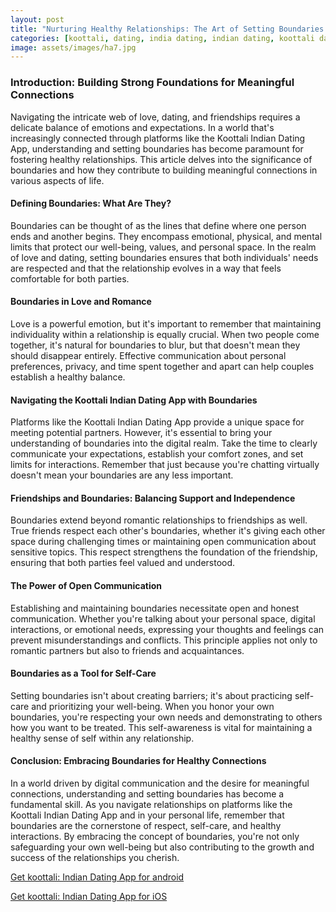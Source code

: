```yaml
---
layout: post
title: "Nurturing Healthy Relationships: The Art of Setting Boundaries in Love, Dating, and Friendships | Koottali: Indian Dating App "
categories: [koottali, dating, india dating, indian dating, koottali dating app]
image: assets/images/ha7.jpg
---
```


### Introduction: Building Strong Foundations for Meaningful Connections

Navigating the intricate web of love, dating, and friendships requires a delicate balance of emotions and expectations. In a world that's increasingly connected through platforms like the Koottali Indian Dating App, understanding and setting boundaries has become paramount for fostering healthy relationships. This article delves into the significance of boundaries and how they contribute to building meaningful connections in various aspects of life.

#### Defining Boundaries: What Are They?

Boundaries can be thought of as the lines that define where one person ends and another begins. They encompass emotional, physical, and mental limits that protect our well-being, values, and personal space. In the realm of love and dating, setting boundaries ensures that both individuals' needs are respected and that the relationship evolves in a way that feels comfortable for both parties.

#### Boundaries in Love and Romance

Love is a powerful emotion, but it's important to remember that maintaining individuality within a relationship is equally crucial. When two people come together, it's natural for boundaries to blur, but that doesn't mean they should disappear entirely. Effective communication about personal preferences, privacy, and time spent together and apart can help couples establish a healthy balance.

#### Navigating the Koottali Indian Dating App with Boundaries

Platforms like the Koottali Indian Dating App provide a unique space for meeting potential partners. However, it's essential to bring your understanding of boundaries into the digital realm. Take the time to clearly communicate your expectations, establish your comfort zones, and set limits for interactions. Remember that just because you're chatting virtually doesn't mean your boundaries are any less important.

#### Friendships and Boundaries: Balancing Support and Independence

Boundaries extend beyond romantic relationships to friendships as well. True friends respect each other's boundaries, whether it's giving each other space during challenging times or maintaining open communication about sensitive topics. This respect strengthens the foundation of the friendship, ensuring that both parties feel valued and understood.

#### The Power of Open Communication

Establishing and maintaining boundaries necessitate open and honest communication. Whether you're talking about your personal space, digital interactions, or emotional needs, expressing your thoughts and feelings can prevent misunderstandings and conflicts. This principle applies not only to romantic partners but also to friends and acquaintances.

#### Boundaries as a Tool for Self-Care

Setting boundaries isn't about creating barriers; it's about practicing self-care and prioritizing your well-being. When you honor your own boundaries, you're respecting your own needs and demonstrating to others how you want to be treated. This self-awareness is vital for maintaining a healthy sense of self within any relationship.

#### Conclusion: Embracing Boundaries for Healthy Connections

In a world driven by digital communication and the desire for meaningful connections, understanding and setting boundaries has become a fundamental skill. As you navigate relationships on platforms like the Koottali Indian Dating App and in your personal life, remember that boundaries are the cornerstone of respect, self-care, and healthy interactions. By embracing the concept of boundaries, you're not only safeguarding your own well-being but also contributing to the growth and success of the relationships you cherish.

[Get koottali: Indian Dating App for android](https://play.google.com/store/apps/details?id=com.koottali.app&hl=en_IN&gl=US)

[Get koottali: Indian Dating App for iOS](https://apps.apple.com/us/app/koottali-connect-with-mallus/id6448742453)

